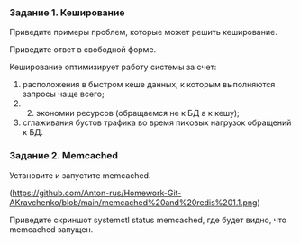 ### Задание 1. Кеширование
Приведите примеры проблем, которые может решить кеширование.

Приведите ответ в свободной форме.

Кеширование оптимизирует работу системы за счет:

1) расположения в быстром кеше данных, к которым выполняются запросы чаще всего;
2) 2) экономии ресурсов (обращаемся не к БД а к кешу);
3) сглаживания бустов трафика во время пиковых нагрузок обращений к БД.
### Задание 2. Memcached
Установите и запустите memcached.

(https://github.com/Anton-rus/Homework-Git-AKravchenko/blob/main/memcached%20and%20redis%201.1.png)

Приведите скриншот systemctl status memcached, где будет видно, что memcached запущен.

